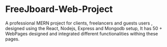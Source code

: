 # FreeJboard-Web-Project
A  professional MERN project for clients, freelancers and guests users , designed using the React, Nodejs, Express and Mongodb setup, It has 50 + WebPages designed and integrated different functionalities withing these pages.
